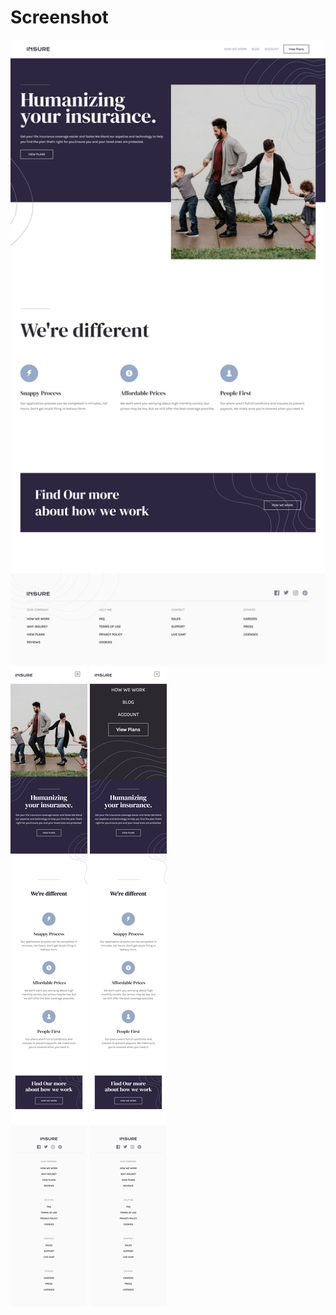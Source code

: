 

# Screenshot
![](https://github.com/Soltee/insure-landing/blob/main/wp-content/themes/custom/assets/images/desktop.png)
![](https://github.com/Soltee/insure-landing/blob/main/wp-content/themes/custom/assets/images/mobile.png)
![](https://github.com/Soltee/insure-landing/blob/main/wp-content/themes/custom/assets/images/mobile-nav.png)
